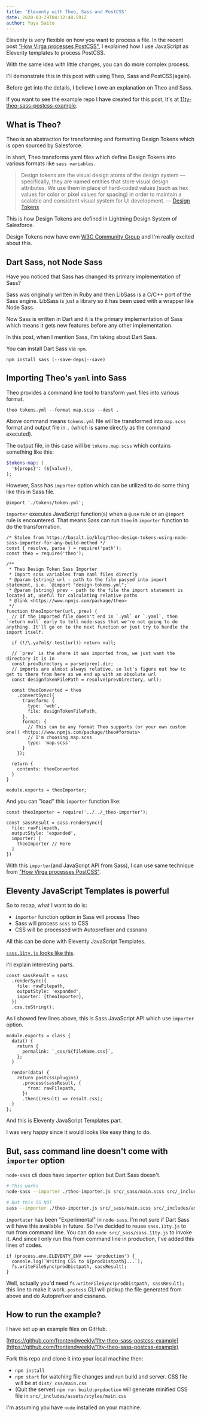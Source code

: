 ```yaml
---
title: 'Eleventy with Theo, Sass and PostCSS'
date: 2020-03-29T04:12:48.591Z
author: Yuya Saito
---
```


Eleventy is very flexible on how you want to process a file. In the recent post ["How Virga processes PostCSS"](/posts/2020-03-29-how-virga-processes-postcss/), I explained how I use JavaScript as Eleventy templates to process PostCSS.

With the same idea with little changes, you can do more complex process.

I'll demonstrate this in this post with using Theo, Sass and PostCSS(again).

Before get into the details, I believe I owe an explanation on Theo and Sass.

If you want to see the example repo I have created for this post, It's at [11ty-theo-sass-postcss-example](https://github.com/frontendweekly/11ty-theo-sass-postcss-example).

## What is Theo?

Theo is an abstraction for transforming and formatting Design Tokens which is open sourced by Salesforce.

In short, Theo transforms yaml files which define Design Tokens into various formats like `sass variables`.

> Design tokens are the visual design atoms of the design system — specifically, they are named entities that store visual design attributes. We use them in place of hard-coded values (such as hex values for color or pixel values for spacing) in order to maintain a scalable and consistent visual system for UI development.
> — [Design Tokens](https://www.lightningdesignsystem.com/design-tokens/)

This is how Design Tokens are defined in Lightning Design System of Salesforce.

Design Tokens now have own [W3C Community Group](https://github.com/design-tokens/community-group) and I'm really excited about this.

## Dart Sass, not Node Sass

Have you noticed that Sass has changed its primary implementation of Sass?

Sass was originally written in Ruby and then LibSass is a C/C++ port of the Sass engine. LibSass is just a library so it has been used with a wrapper like Node Sass.

Now Sass is written in Dart and it is the primary implementation of Sass which means it gets new features before any other implementation.

In this post, when I mention Sass, I'm taking about Dart Sass.

You can install Dart Sass via `npm`.

```
npm install sass (--save-deps|--save)
```

## Importing Theo's `yaml` into Sass

Theo provides a command line tool to transform `yaml` files into various format.

```
theo tokens.yml --format map.scss --dest .
```

Above command means `tokens.yml` file will be transformed into `map.scss` format and output file in `.` (which is same directly as the command executed).

The output file, in this case will be `tokens.map.scss` which contains something like this:

```sass
$tokens-map: (
  '${props}': (${value}),
);
```

However, Sass has `importer` option which can be utilized to do some thing like this in Sass file.

```
@import './tokens/token.yml';
```

`importer` executes JavaScript function(s) when a `@use` rule or an `@import` rule is encountered.
That means Sass can run `theo` in `importer` function to do the transformation.

```
/* Stolen from https://basalt.io/blog/theo-design-tokens-using-node-sass-importer-for-any-build-method */
const { resolve, parse } = require('path');
const theo = require('theo');

/**
 * Theo Design Token Sass Importer
 * Import scss variables from Yaml files directly
 * @param {string} url - path to the file passed into import statement, i.e. `@import "design-tokens.yml";`
 * @param {string} prev - path to the file the import statement is located at, useful for calculating relative paths
 * @link <https://www.npmjs.com/package/theo>
 */
function theoImporter(url, prev) {
  // If the imported file doesn't end in `.yml` or `.yaml`, then `return null` early to tell node-sass that we're not going to do anything. It'll go on to the next function or just try to handle the import itself.

  if (!/\.ya?ml$/.test(url)) return null;

  // `prev` is the where it was imported from, we just want the directory it is in
  const prevDirectory = parse(prev).dir;
  // imports are almost always relative, so let's figure out how to get to there from here so we end up with an absolute url
  const designTokenFilePath = resolve(prevDirectory, url);

  const theoConverted = theo
    .convertSync({
      transform: {
        type: 'web',
        file: designTokenFilePath,
      },
      format: {
        // This can be any format Theo supports (or your own custom one!) <https://www.npmjs.com/package/theo#formats>
        // I'm choosing map.scss
        type: 'map.scss'
      }
    });

  return {
    contents: theoConverted
  }
}

module.exports = theoImporter;
```

And you can "load" this `importer` function like:

```
const theoImporter = require('../../_theo-importer');

const sassResult = sass.renderSync({
  file: rawFilepath,
  outputStyle: 'expanded',
  importer: [
    theoImporter // Here
  ]
})
```

With this `importer`(and JavaScript API from Sass), I can use same technique from ["How Virga processes PostCSS"](/posts/2020-03-29-how-virga-processes-postcss/).

## Eleventy JavaScript Templates is powerful

So to recap, what I want to do is:

- `importer` function option in Sass will process Theo
- Sass will process `scss` to CSS
- CSS will be processed with Autoprefixer and cssnano

All this can be done with Eleventy JavaScript Templates.

[`sass.11ty.js` looks like this](https://github.com/frontendweekly/11ty-theo-sass-postcss-example/blob/master/src/_sass/sass.11ty.js).

I'll explain interesting parts.

```
const sassResult = sass
  .renderSync({
    file: rawFilepath,
    outputStyle: 'expanded',
    importer: [theoImporter],
  })
  .css.toString();
```

As I showed few lines above, this is Sass JavaScript API which use `importer` option.

```
module.exports = class {
  data() {
    return {
      permalink: `_css/${fileName.css}`,
    };
  }

  render(data) {
    return postcss(plugins)
      .process(sassResult, {
        from: rawFilepath,
      })
      .then((result) => result.css);
  }
};
```

And this is Eleventy JavaScript Templates part.

I was very happy since it would looks like easy thing to do.

## But, `sass` command line doesn't come with `importer` option

`node-sass` cli does have `importer` option but Dart Sass doesn't.

```bash
# This works
node-sass --importer ./theo-importer.js src/_sass/main.scss src/_includes/assets/styles/main.css

# But this IS NOT
sass --importer ./theo-importer.js src/_sass/main.scss src/_includes/assets/styles/main.css
```

`importater` has been "Experimental" in `node-sass`. I'm not sure if Dart Sass will have this available in future.
So I've decided to reuse `sass.11ty.js` to run from command line.
You can do `‌node src/_sass/sass.11ty.js` to invoke it.
And since I only run this from command line in production, I've added this lines of codes.

```
if (process.env.ELEVENTY_ENV === 'production') {
  console.log(`Writing CSS to ${prodDistpath}...`);
  fs.writeFileSync(prodDistpath, sassResult);
}
```

Well, actually you'd need `fs.writeFileSync(prodDistpath, sassResult);` this line to make it work.
`postcss` CLI will pickup the file generated from above and do Autoprefixer and cssnano.

## How to run the example?

I have set up an example files on GitHub.

[https://github.com/frontendweekly/11ty-theo-sass-postcss-example](https://github.com/frontendweekly/11ty-theo-sass-postcss-example)

Fork this repo and clone it into your local machine then:

- `npm install`
- `npm start` for watching file changes and run build and server. CSS file will be at `dist/_css/main.css`
- (Quit the server) `npm run build:prpduction` will generate minified CSS file in `src/_includes/assets/styles/main.css`

I'm assuming you have `node` installed on your machine.
